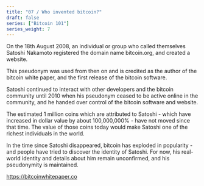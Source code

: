 ```yaml
---
title: "07 / Who invented bitcoin?"
draft: false
series: ["Bitcoin 101"]
series_weight: 7
---
```

On the 18th August 2008, an individual or group who called themselves Satoshi Nakamoto registered the domain name bitcoin.org, and created a website.

This pseudonym was used from then on and is credited as the author of the bitcoin white paper, and the first release of the bitcoin software.

Satoshi continued to interact with other developers and the bitcoin community until 2010 when his pseudonym ceased to be active online in the community, and he handed over control of the bitcoin software and website.

The estimated 1 million coins which are attributed to Satoshi - which have increased in dollar value by about 100,000,000% - have not moved since that time. The value of those coins today would make Satoshi one of the richest individuals in the world.

In the time since Satoshi disappeared, bitcoin has exploded in popularity - and people have tried to discover the identity of Satoshi. For now, his real-world identity and details about him remain unconfirmed, and his pseudonymity is maintained.

https://bitcoinwhitepaper.co
